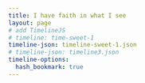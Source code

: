 ```yaml
---
title: I have faith in what I see
layout: page
# add TimelineJS
# timeline: time-sweet-1
timeline-json: timeline-sweet-1.json
# timeline-json: timeline3.json
timeline-options:
  hash_bookmark: true
---
```

